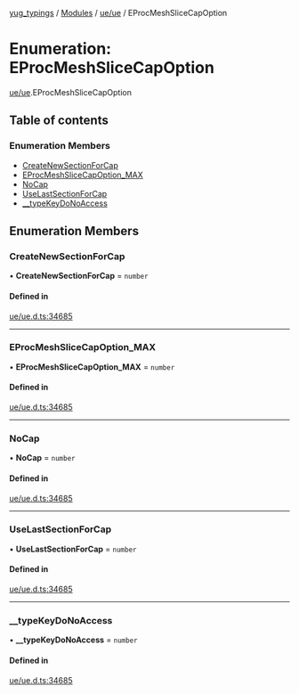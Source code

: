 [yug_typings](../README.md) / [Modules](../modules.md) / [ue/ue](../modules/ue_ue.md) / EProcMeshSliceCapOption

# Enumeration: EProcMeshSliceCapOption

[ue/ue](../modules/ue_ue.md).EProcMeshSliceCapOption

## Table of contents

### Enumeration Members

- [CreateNewSectionForCap](ue_ue.EProcMeshSliceCapOption.md#createnewsectionforcap)
- [EProcMeshSliceCapOption\_MAX](ue_ue.EProcMeshSliceCapOption.md#eprocmeshslicecapoption_max)
- [NoCap](ue_ue.EProcMeshSliceCapOption.md#nocap)
- [UseLastSectionForCap](ue_ue.EProcMeshSliceCapOption.md#uselastsectionforcap)
- [\_\_typeKeyDoNoAccess](ue_ue.EProcMeshSliceCapOption.md#__typekeydonoaccess)

## Enumeration Members

### CreateNewSectionForCap

• **CreateNewSectionForCap** = `number`

#### Defined in

[ue/ue.d.ts:34685](https://github.com/YugMetaverse/yug_typings/blob/25cad34/ue/ue.d.ts#L34685)

___

### EProcMeshSliceCapOption\_MAX

• **EProcMeshSliceCapOption\_MAX** = `number`

#### Defined in

[ue/ue.d.ts:34685](https://github.com/YugMetaverse/yug_typings/blob/25cad34/ue/ue.d.ts#L34685)

___

### NoCap

• **NoCap** = `number`

#### Defined in

[ue/ue.d.ts:34685](https://github.com/YugMetaverse/yug_typings/blob/25cad34/ue/ue.d.ts#L34685)

___

### UseLastSectionForCap

• **UseLastSectionForCap** = `number`

#### Defined in

[ue/ue.d.ts:34685](https://github.com/YugMetaverse/yug_typings/blob/25cad34/ue/ue.d.ts#L34685)

___

### \_\_typeKeyDoNoAccess

• **\_\_typeKeyDoNoAccess** = `number`

#### Defined in

[ue/ue.d.ts:34685](https://github.com/YugMetaverse/yug_typings/blob/25cad34/ue/ue.d.ts#L34685)
